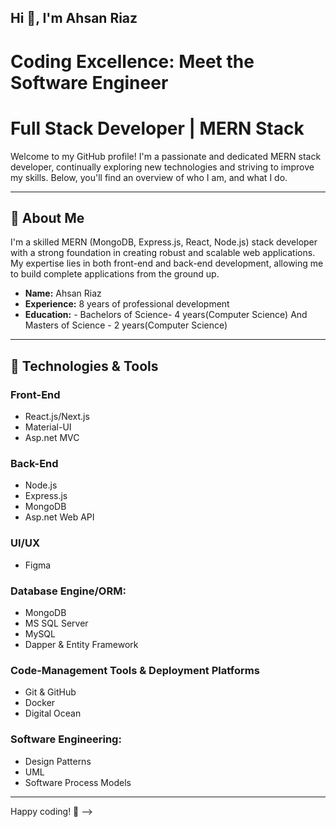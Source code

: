 ## Hi 👋, I'm Ahsan Riaz
# Coding Excellence: Meet the Software Engineer

# Full Stack Developer | MERN Stack
Welcome to my GitHub profile! I'm a passionate and dedicated MERN stack developer, continually exploring new technologies and striving to improve my skills. Below, you'll find an overview of who I am, and what I do.

---

## 🚀 About Me

I'm a skilled MERN (MongoDB, Express.js, React, Node.js) stack developer with a strong foundation in creating robust and scalable web applications. My expertise lies in both front-end and back-end development, allowing me to build complete applications from the ground up.

- **Name:** Ahsan Riaz
- **Experience:** 8 years of professional development
- **Education:** - Bachelors of Science- 4 years(Computer Science)
                 And Masters of Science - 2 years(Computer Science)

---

## 🔧 Technologies & Tools

### Front-End
- React.js/Next.js
- Material-UI
- Asp.net MVC

### Back-End
- Node.js
- Express.js
- MongoDB
- Asp.net Web API

### UI/UX
- Figma

### Database Engine/ORM:
- MongoDB
- MS SQL Server
- MySQL
- Dapper & Entity Framework

### Code-Management Tools & Deployment Platforms
- Git & GitHub
- Docker
- Digital Ocean

### Software Engineering:
- Design Patterns
- UML
- Software Process Models
---

Happy coding! 🚀
-->
